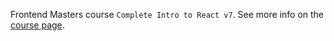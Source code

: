Frontend Masters course `Complete Intro to React v7`. See more info on the [course page](https://frontendmasters.com/courses/complete-react-v7). 
